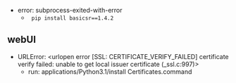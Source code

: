 <!-- issues -->
+  error: subprocess-exited-with-error
    + ` pip install basicsr==1.4.2`

## webUI
+ URLError: <urlopen error [SSL: CERTIFICATE_VERIFY_FAILED] certificate verify failed: unable to get local issuer certificate (_ssl.c:997)>
    + run: applications/Python3.1/install Certificates.command